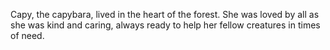 Capy, the capybara, lived in the heart of the forest. She was loved by all as she was kind and caring, always ready to help her fellow creatures in times of need.